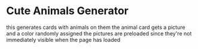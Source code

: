 # Cute Animals Generator

this generates cards with animals on them
the animal card gets a picture and a color randomly assigned
the pictures are preloaded since they're not immediately visible when the page has loaded